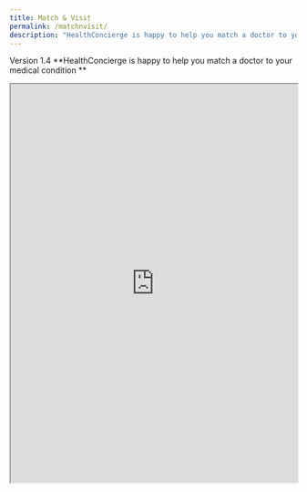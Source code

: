 ```yaml
---
title: Match & Visit
permalink: /matchnvisit/
description: "HealthConcierge is happy to help you match a doctor to your medical condition"
---
```

Version 1.4
**HealthConcierge is happy to help you match a doctor to your medical condition **

<iframe src="https://www.checkfirst.gov.sg/c/quiz" style="width:100%;height:700px"></iframe>